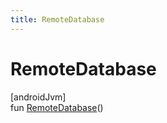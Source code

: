 ```yaml
---
title: RemoteDatabase
---
```



# RemoteDatabase



[androidJvm]\
fun [RemoteDatabase](-remote-database.html)()




